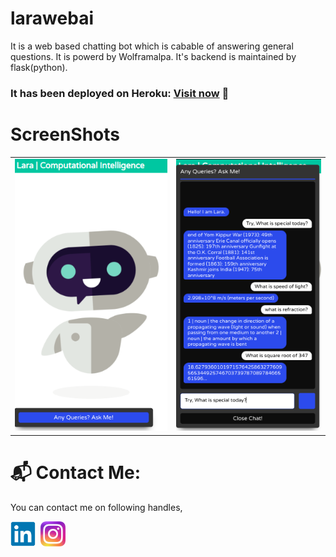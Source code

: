 # larawebai
It is a web based chatting bot which is cabable of answering general questions. It is powerd by Wolframalpa. It's backend is maintained by flask(python).

### It has been deployed on Heroku: <a href="https://larawebai.herokuapp.com/">Visit now</a> :rocket:

# ScreenShots

<table>
<tr>
<td>
<img src="https://github.com/Aaditya1612/larawebai/blob/main/static/Gfx/image_3.png" />
</td>
<td>
<img src="https://github.com/Aaditya1612/larawebai/blob/main/static/Gfx/image_2.png" />
</td>
</tr>
</table>


# :mailbox_with_mail: Contact Me:

You can contact me on following handles,

<a href="https://www.linkedin.com/in/aaditya-raj-053974188/"><img src="https://github.com/devicons/devicon/blob/master/icons/linkedin/linkedin-original.svg" alt="linkedin_logo" width="40" height="40"></a>&nbsp;
<a href="https://instagram.com/aaditya_c16/"><img src="https://github.com/wle8300/instagram-logo/blob/master/logo.svg" alt="linkedin_logo" width="40" height="40"></a>

